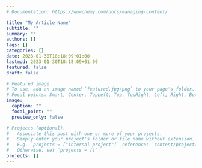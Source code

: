 ```yaml
---
# Documentation: https://wowchemy.com/docs/managing-content/

title: "My Article Name"
subtitle: ""
summary: ""
authors: []
tags: []
categories: []
date: 2023-01-30T18:18:09+01:00
lastmod: 2023-01-30T18:18:09+01:00
featured: false
draft: false

# Featured image
# To use, add an image named `featured.jpg/png` to your page's folder.
# Focal points: Smart, Center, TopLeft, Top, TopRight, Left, Right, BottomLeft, Bottom, BottomRight.
image:
  caption: ""
  focal_point: ""
  preview_only: false

# Projects (optional).
#   Associate this post with one or more of your projects.
#   Simply enter your project's folder or file name without extension.
#   E.g. `projects = ["internal-project"]` references `content/project/deep-learning/index.md`.
#   Otherwise, set `projects = []`.
projects: []
---
```

